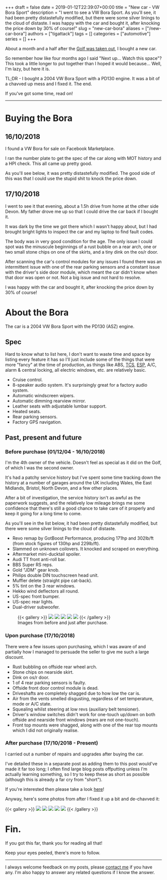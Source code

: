 +++
draft = false
date = 2019-01-12T22:39:07+00:00
title = "New car - VW Bora Sport"
description = "I went to see a VW Bora Sport. As you'll see, it had been pretty distastefully modified, but there were some silver linings to the cloud of distaste. I was happy with the car and bought it, after knocking the price down by 30% of course!"
slug = "new-car-bora"
aliases = ["/new-car-bora"]
authors = ["tigattack"]
tags = []
categories = ["automotive"]
series = []
+++

About a month and a half after the [Golf was taken out](https://blog.tiga.tech/goodbye-to-the-golf/), I bought a new car.

So remember how like four months ago I said "Next up... Watch this space"? This took a little longer to put together than I hoped it would because... Well, I'm lazy, but here it is.

TL;DR - I bought a 2004 VW Bora Sport with a PD130 engine. It was a bit of a chavved up mess and I fixed it. The end.

If you've got some time, read on!

---


# Buying the Bora

## 16/10/2018

I found a VW Bora for sale on Facebook Marketplace.

I ran the number plate to get the spec of the car along with MOT history and a HPI check. This all came up pretty good.

As you'll see below, it was pretty distastefully modified. The good side of this was that I could use the stupid shit to knock the price down.

## 17/10/2018

I went to see it that evening, about a 1.5h drive from home at the other side Devon. My father drove me up so that I could drive the car back if I bought it.

It was dark by the time we got there which I wasn't happy about, but I had brought bright lights to inspect the car and my laptop to find fault codes.

The body was in very good condition for the age. The only issue I could spot was the minuscule beginnings of a rust bubble on a rear arch, one or two small stone chips on one of the skirts, and a tiny dink on the os/r door.

After scanning the car's control modules for any issues I found there was an intermittent issue with one of the rear parking sensors and a constant issue with the driver's side door module, which meant the car didn't know when that door was open or not. Not a big issue and not hard to resolve.

I was happy with the car and bought it, after knocking the price down by 30% of course!

# About the Bora

The car is a 2004 VW Bora Sport with the PD130 (ASZ) engine.

## Spec

Hard to know what to list here, I don't want to waste time and space by listing every feature it has so I'll just include some of the things that were more "fancy" at the time of production, as things like ABS, [TCS](https://en.wikipedia.org/wiki/Traction_control_system), [ESP](https://en.wikipedia.org/wiki/Electronic_stability_control), A/C, alarm & central locking, all electric windows, etc. are relatively basic.

* Cruise control.
* 8-speaker audio system. It's surprisingly great for a factory audio system.
* Automatic windscreen wipers.
* Automatic dimming rearview mirror.
* Leather seats with adjustable lumbar support.
* Heated seats.
* Rear parking sensors.
* Factory GPS navigation.

## Past, present and future

### Before purchase (01/12/04 - 16/10/2018)

I'm the 4th owner of the vehicle. Doesn't feel as special as it did on the Golf, of which I was the second owner.

It's had a patchy service history but I've spent some time tracking down the history at a number of garages around the UK including Wales, the East Midlands, Bristol, North Devon, and a few other places.  

After a bit of investigation, the service history isn't as awful as the paperwork suggests, and the relatively low mileage brings me some confidence that there's still a good chance to take care of it properly and keep it going for a long time to come.

As you'll see in the list below, it had been pretty distastefully modified, but there were some silver linings to the cloud of distaste.

* Revo remap by GotBoost Performance, producing 171hp and 302lb/ft (from stock figures of 130hp and 229lb/ft).
* Slammed on unknown coilovers. It knocked and scraped on everything.
* Aftermarket mini-ducktail spoiler.
* Audi TT front anti-roll bar.
* BBS Super RS reps.
* Gold "JDM" gear knob.
* Philips double DIN touchscreen head unit.
* Muffler delete (straight pipe cat-back).
* 5% tint on the 3 rear windows.
* Hekko wind deflectors all round.
* US-spec front bumper.
* US-spec rear lights.
* Dual-driver subwoofer.

<figure>
    {{< gallery >}}
        <img src="before/43485851_2087684624629362_844631299015573504_n.jpg" class="grid-w33">
        <img src="before/43542726_2087683597962798_4181095661304807424_n.jpg" class="grid-w33">
        <img src="before/43569456_2087683884629436_7963232605053124608_n.jpg" class="grid-w33">
        <img src="before/43601485_2087683651296126_130388154770259968_n.jpg" class="grid-w33">
        <img src="before/IMG_20181018_083236.jpg" class="grid-w33">
    {{< /gallery >}}
    <figcaption>Images from before and just after purchase.</figcaption>
</figure>

### Upon purchase (17/10/2018)

There were a few issues upon purchasing, which I was aware of and partially how I managed to persuade the seller to give me such a large discount.

* Rust bubbling on offside rear wheel arch.
* Stone chips on nearside skirt.
* Dink on os/r door.
* 1 of 4 rear parking sensors is faulty.
* Offside front door control module is dead.
* Driveshafts are completely shagged due to how low the car is.
* Air from the vents smelled disgusting, regardless of set temperature, mode or A/C state.
* Squealing whilst steering at low revs (auxiliary belt tensioner).
* Driver's window switches didn't work for one-touch up/down on both offside and nearside front windows (rears are not one-touch).
* Front top mounts were shagged, along with one of the rear top mounts which I did not originally realise.

### After purchase (17/10/2018 - Present)

I carried out a number of repairs and upgrades after buying the car.

I've detailed these in a separate post as adding them to this post would've made it far too long; I often find large blog posts offputting unless I'm actually learning something, so I try to keep these as short as possible (although this is already a far cry from "short").

If you're interested then please take a look [here](https://blog.tiga.tech/upgrading-and-fixing-the-bora/)!


Anyway, here's some photos from after I fixed it up a bit and de-chavved it:

{{< gallery >}}
    <img src="after/DSC01182.jpg" class="grid-w33">
    <img src="after/DSC01184.jpg" class="grid-w33">
    <img src="after/IMG_20181202_102921.jpg" class="grid-w33">
    <img src="after/IMG_20181205_092213.jpg" class="grid-w33">
    <img src="after/IMG_20190215_131735.jpg" class="grid-w33">
{{< /gallery >}}

# Fin.

If you got this far, thank you for reading all that!

Keep your eyes peeled, there's more to follow.

---

I always welcome feedback on my posts, please [contact me](/contact) if you have any. I'm also happy to answer any related questions if I know the answer.
